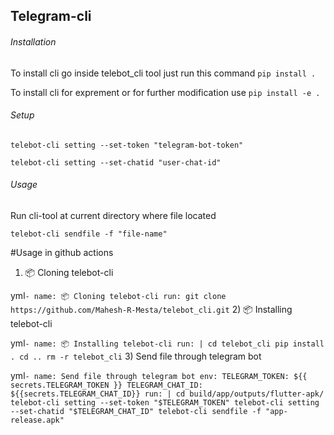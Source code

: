 
<h2>Telegram-cli</h2>


<h6> Installation </h6>

To install cli go inside telebot_cli tool just run this command 
`
 pip install .
`

To install cli for exprement or for further modification use
`
 pip install -e .
`

<h6> Setup </h6>


`
 telebot-cli setting --set-token "telegram-bot-token"
`

`telebot-cli setting --set-chatid "user-chat-id"`


<h6> Usage </h6>

Run cli-tool at current directory where file located

`
 telebot-cli sendfile -f "file-name"
`


#Usage in github actions

1) 📦 Cloning telebot-cli

yml`
      - name: 📦 Cloning telebot-cli
        run: git clone https://github.com/Mahesh-R-Mesta/telebot_cli.git
`
2) 📦 Installing telebot-cli

yml`
      - name: 📦 Installing telebot-cli
        run: |
          cd telebot_cli
          pip install .
          cd ..
          rm -r telebot_cli
`
3) Send file through telegram bot

yml`
      - name: Send file through telegram bot
        env:
          TELEGRAM_TOKEN: ${{ secrets.TELEGRAM_TOKEN }}
          TELEGRAM_CHAT_ID: ${{secrets.TELEGRAM_CHAT_ID}}
        run: |
          cd build/app/outputs/flutter-apk/
          telebot-cli setting --set-token "$TELEGRAM_TOKEN"
          telebot-cli setting --set-chatid "$TELEGRAM_CHAT_ID"
          telebot-cli sendfile -f "app-release.apk"
`
